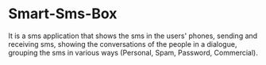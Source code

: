# Smart-Sms-Box

It is a sms application that shows the sms in the users' phones, sending and receiving sms, showing the conversations of the people in a dialogue, grouping the sms in various ways (Personal, Spam, Password, Commercial).
